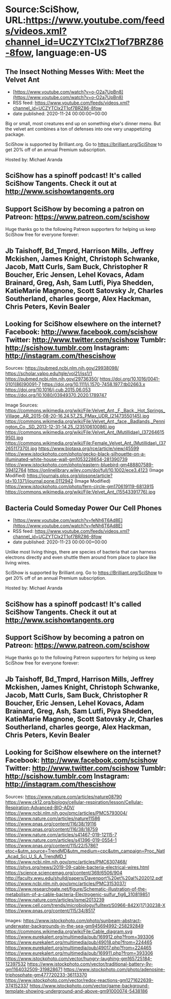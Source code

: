 # Source:SciShow, URL:https://www.youtube.com/feeds/videos.xml?channel_id=UCZYTClx2T1of7BRZ86-8fow, language:en-US

## The Insect Nothing Messes With: Meet the Velvet Ant
 - [https://www.youtube.com/watch?v=o-O2a7UpBn8](https://www.youtube.com/watch?v=o-O2a7UpBn8)
 - RSS feed: https://www.youtube.com/feeds/videos.xml?channel_id=UCZYTClx2T1of7BRZ86-8fow
 - date published: 2020-11-24 00:00:00+00:00

Big or small, most creatures end up on something else's dinner menu. But the velvet ant combines a ton of defenses into one very unappetizing package. 

SciShow is supported by Brilliant.org. Go to https://brilliant.org/SciShow to get 20% off of an annual Premium subscription. 

Hosted by: Michael Aranda

SciShow has a spinoff podcast! It's called SciShow Tangents. Check it out at http://www.scishowtangents.org
----------
Support SciShow by becoming a patron on Patreon: https://www.patreon.com/scishow
----------
Huge thanks go to the following Patreon supporters for helping us keep SciShow free for everyone forever:

Jb Taishoff, Bd_Tmprd, Harrison Mills, Jeffrey Mckishen, James Knight, Christoph Schwanke, Jacob, Matt Curls, Sam Buck, Christopher R Boucher, Eric Jensen, Lehel Kovacs, Adam Brainard, Greg, Ash, Sam Lutfi, Piya Shedden, KatieMarie Magnone, Scott Satovsky Jr, Charles Southerland, charles george, Alex Hackman, Chris Peters, Kevin Bealer
----------
Looking for SciShow elsewhere on the internet?
Facebook: http://www.facebook.com/scishow
Twitter: http://www.twitter.com/scishow
Tumblr: http://scishow.tumblr.com
Instagram: http://instagram.com/thescishow
----------
Sources:
https://pubmed.ncbi.nlm.nih.gov/29938098/ 
https://scholar.valpo.edu/tgle/vol21/iss1/1
https://pubmed.ncbi.nlm.nih.gov/29736350/
https://doi.org/10.1016/0041-0101(86)90091-7
https://doi.org/10.1111/j.1570-7458.1977.tb02663.x
https://doi.org/10.1016/j.cub.2015.06.053
https://doi.org/10.1080/03949370.2020.1789747 

Image Sources:
https://commons.wikimedia.org/wiki/File:Velvet_Ant,_F,_Back,_Hot_Springs_Village,_AR_2015-08-20-16.24.57_ZS_PMax_UDR_(21473550145).jpg
https://commons.wikimedia.org/wiki/File:Velvet_Ant,_face,_Badlands,_Pennington_Co,_SD_2013-12-31-14.25_(23510610086).jpg
https://commons.wikimedia.org/wiki/File:Velvet_Ant_(Mutillidae)_(37264615950).jpg
https://commons.wikimedia.org/wiki/File:Female_Velvet_Ant_(Mutillidae)_(37265117370).jpg
https://www.biotaxa.org/rce/article/view/45599
https://www.istockphoto.com/photo/gecko-black-silhouette-on-a-illuminated-white-house-wall-gm1053228654-281390739
https://www.istockphoto.com/photo/eastern-bluebird-gm488807589-39412764
https://onlinelibrary.wiley.com/doi/full/10.1002/ece3.4123 (Image Modified)
https://journals.plos.org/plosone/article?id=10.1371/journal.pone.0112942 (Image Modified)
https://www.istockphoto.com/photo/fern-circle-gm170619119-6813915
https://commons.wikimedia.org/wiki/File:Velvet_Ant_(15543391776).jpg

## Bacteria Could Someday Power Our Cell Phones
 - [https://www.youtube.com/watch?v=feNh6T6Ad8E](https://www.youtube.com/watch?v=feNh6T6Ad8E)
 - RSS feed: https://www.youtube.com/feeds/videos.xml?channel_id=UCZYTClx2T1of7BRZ86-8fow
 - date published: 2020-11-23 00:00:00+00:00

Unlike most living things, there are species of bacteria that can harness electrons directly and even shuttle them around from place to place like living wires.

SciShow is supported by Brilliant.org. Go to https://Brilliant.org/SciShow to get 20% off of an annual Premium subscription.

Hosted by: Michael Aranda

SciShow has a spinoff podcast! It's called SciShow Tangents. Check it out at http://www.scishowtangents.org
----------
Support SciShow by becoming a patron on Patreon: https://www.patreon.com/scishow
----------
Huge thanks go to the following Patreon supporters for helping us keep SciShow free for everyone forever:

Jb Taishoff, Bd_Tmprd, Harrison Mills, Jeffrey Mckishen, James Knight, Christoph Schwanke, Jacob, Matt Curls, Sam Buck, Christopher R Boucher, Eric Jensen, Lehel Kovacs, Adam Brainard, Greg, Ash, Sam Lutfi, Piya Shedden, KatieMarie Magnone, Scott Satovsky Jr, Charles Southerland, charles george, Alex Hackman, Chris Peters, Kevin Bealer
----------
Looking for SciShow elsewhere on the internet?
Facebook: http://www.facebook.com/scishow
Twitter: http://www.twitter.com/scishow
Tumblr: http://scishow.tumblr.com
Instagram: http://instagram.com/thescishow
----------
Sources:
https://www.nature.com/articles/nature08790
https://www.ck12.org/biology/cellular-respiration/lesson/Cellular-Respiration-Advanced-BIO-ADV/
https://www.ncbi.nlm.nih.gov/pmc/articles/PMC5793004/
https://www.nature.com/articles/nature11586
https://www.pnas.org/content/116/38/19116
https://www.pnas.org/content/116/38/18759
https://www.nature.com/articles/s41467-019-12115-7
https://www.nature.com/articles/s41396-019-0554-1
https://www.pnas.org/content/115/22/5786?etoc=&utm_source=TrendMD&utm_medium=cpc&utm_campaign=Proc_Natl_Acad_Sci_U_S_A_TrendMD_1
https://www.ncbi.nlm.nih.gov/pmc/articles/PMC6307468/
https://phys.org/news/2019-09-cable-bacteria-electrical-wires.html
https://science.sciencemag.org/content/369/6506/904
http://faculty.wwu.edu/shulld/papers/Davenport%20et%20al%202012.pdf
https://www.ncbi.nlm.nih.gov/pmc/articles/PMC3153037/
https://www.researchgate.net/figure/Schematic-illustration-of-the-metabolism-of-a-cable-bacteria-Electrogenic-sulfur_fig6_310819851
https://www.nature.com/articles/ismej2013239
https://www.cell.com/trends/microbiology/fulltext/S0966-842X(17)30238-X
https://www.pnas.org/content/115/34/8517

Images:
https://www.istockphoto.com/photo/sunbeam-abstract-underwater-backgrounds-in-the-sea-gm945694992-258292849
https://commons.wikimedia.org/wiki/File:Cable_diagram.svg
https://www.eurekalert.org/multimedia/pub/169912.php?from=393306
https://www.eurekalert.org/multimedia/pub/49018.php?from=224465
https://www.eurekalert.org/multimedia/pub/49017.php?from=224465
https://www.eurekalert.org/multimedia/pub/169911.php?from=393306
https://www.istockphoto.com/vector/hungry-laughing-gm165725184-12397532
https://www.istockphoto.com/vector/traditional-battery-9v-gm1164032509-319828671
https://www.istockphoto.com/photo/adenosine-triphosphate-gm477720233-36113370
https://www.istockphoto.com/vector/redox-reactions-gm1271622639-374152337
https://www.istockphoto.com/vector/game-background-template-showing-underground-and-above-gm91000074-5438186

